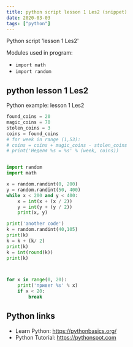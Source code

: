 ```yaml
---
title: python script lesson 1 Les2 (snippet)
date: 2020-03-03
tags: ["python"]
---
```

Python script 'lesson 1 Les2'


Modules used in program: 
* `import math`
* `import random`

## python lesson 1 Les2

Python example: lesson 1 Les2

```python
found_coins = 20
magic_coins = 70
stolen_coins = 3
coins = found_coins
# for week in range (1,53):
# coins = coins + magic_coins - stolen_coins
# print('Неделя %s = %s' % (week, coins))


import random
import math

x = random.randint(0, 200)
y = random.randint(50, 400)
while x < 200 and y < 400:
    x = int(x + (x / 2))
    y = int(y + (y / 2))
    print(x, y)

print('another code')
k = random.randint(40,105)
print(k)
k = k + (k/ 2)
print(k)
k = int(round(k))
print(k)



for x in range(0, 20):
    print('привет %s' % x)
    if x < 20:
        break


```

## Python links

- Learn Python: https://pythonbasics.org/
- Python Tutorial: https://pythonspot.com
